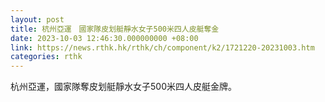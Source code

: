 ```yaml
---
layout: post
title: 杭州亞運　國家隊皮划艇靜水女子500米四人皮艇奪金
date: 2023-10-03 12:46:30.000000000 +08:00
link: https://news.rthk.hk/rthk/ch/component/k2/1721220-20231003.htm
categories: rthk
---
```


杭州亞運，國家隊奪皮划艇靜水女子500米四人皮艇金牌。

